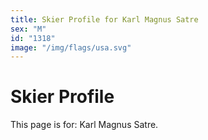 ```yaml
---
title: Skier Profile for Karl Magnus Satre
sex: "M"
id: "1318"
image: "/img/flags/usa.svg" 
---
```


# Skier Profile

This page is for: Karl Magnus Satre.
    